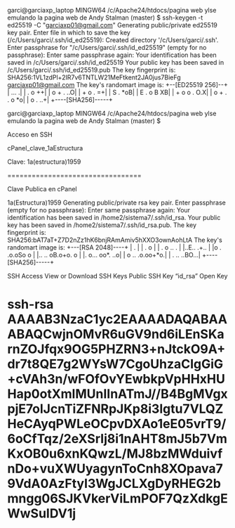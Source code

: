 ﻿garci@garciaxp_laptop MINGW64 /c/Apache24/htdocs/pagina web ylse emulando la pagina web de Andy Stalman (master)
$ ssh-keygen -t ed25519 -C "garciaxp01@gmail.com"
Generating public/private ed25519 key pair.
Enter file in which to save the key (/c/Users/garci/.ssh/id_ed25519): 
Created directory '/c/Users/garci/.ssh'.
Enter passphrase for "/c/Users/garci/.ssh/id_ed25519" (empty for no passphrase): 
Enter same passphrase again: 
Your identification has been saved in /c/Users/garci/.ssh/id_ed25519
Your public key has been saved in /c/Users/garci/.ssh/id_ed25519.pub
The key fingerprint is:
SHA256:1VL1zdPl+2IR7v6TNTLW21MeFtkent2JA0jus7BieFg garciaxp01@gmail.com
The key's randomart image is:
+--[ED25519 256]--+
|            ... .|
|         . o   ++|
|        o + . ..O|
|         + o . =+|
|        S   . *oB|
|     E . o   B XB|
|    +   o o . O.X|
|   o + . .   o *o|
|    o .       ..+|
+----[SHA256]-----+

garci@garciaxp_laptop MINGW64 /c/Apache24/htdocs/pagina web ylse emulando la pagina web de Andy Stalman (master)
$


Acceso en SSH

cPanel_clave_1aEstructura

Clave: 1a(estructura)1959

=================================

Clave Publica en cPanel 

1a(Estructura)1959
Generating public/private rsa key pair.
Enter passphrase (empty for no passphrase): 
Enter same passphrase again: 
Your identification has been saved in /home2/sistema7/.ssh/id_rsa.
Your public key has been saved in /home2/sistema7/.ssh/id_rsa.pub.
The key fingerprint is:
SHA256:bAT7aT+Z7D2nZz1hK6bnjRAmAmiv5hXXO3ownAohLtA 
The key's randomart image is:
+---[RSA 2048]----+
|      .          |
|    .  o         |
| . o .. .        |
|..E.. .+..       |
|o . .o.oSo o     |
|.. .. oB.o+o.  o |
|.  o... oo*.  ..o|
|  o ..  .o.oo+*o.|
|   .   .. ..BO...|
+----[SHA256]-----+

SSH Access
View or Download SSH Keys
Public SSH Key “id_rsa” Open Key

ssh-rsa AAAAB3NzaC1yc2EAAAADAQABAAABAQCwjnOMvR6uGV9nd6iLEnSKarnZOJfqx9OG5PHZRN3+nJtckO9A+dr7t8QE7g2WYsW7CgoUhzaCIgGiG+cVAh3n/wFOfOvYEwbkpVpHHxHUHap0otXmlMUnIInATmJ//B4BgMVgxpjE7olJcnTiZFNRpJKp8i3lgtu7VLQZHeCAyqPWLeOCpvDXAo1eE05vrT9/6oCfTqz/2eXSrIj8i1nAHT8mJ5b7VmKxOB0u6xnKQwzL/MJ8bzMWduivfnDo+vuXWUyagynToCnh8XOpava79VdA0AzFtyI3WgJCLXgDyRHEG2bmngg06SJKVkerViLmPOF7QzXdkgEWwSuIDV1j
===================================
